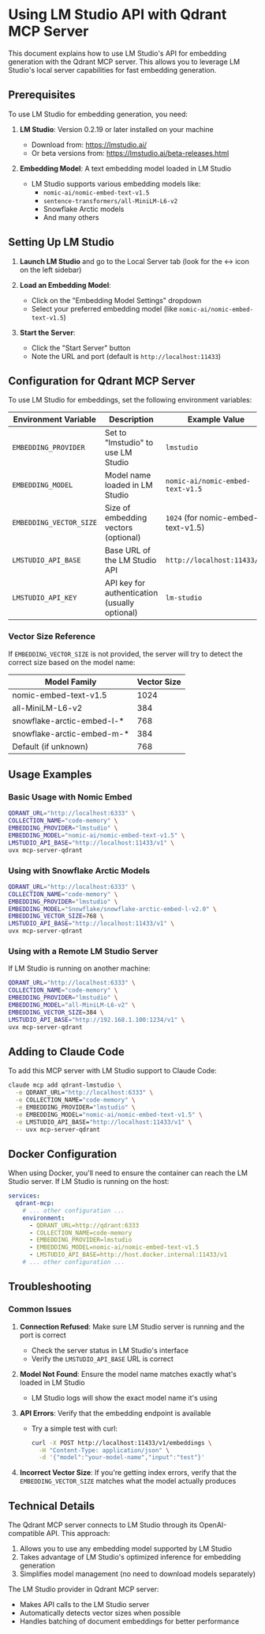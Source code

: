 # Using LM Studio API with Qdrant MCP Server

This document explains how to use LM Studio's API for embedding generation with the Qdrant MCP server. This allows you to leverage LM Studio's local server capabilities for fast embedding generation.

## Prerequisites

To use LM Studio for embedding generation, you need:

1. **LM Studio**: Version 0.2.19 or later installed on your machine
   - Download from: https://lmstudio.ai/
   - Or beta versions from: https://lmstudio.ai/beta-releases.html

2. **Embedding Model**: A text embedding model loaded in LM Studio
   - LM Studio supports various embedding models like:
     - `nomic-ai/nomic-embed-text-v1.5`
     - `sentence-transformers/all-MiniLM-L6-v2`
     - Snowflake Arctic models
     - And many others

## Setting Up LM Studio

1. **Launch LM Studio** and go to the Local Server tab (look for the <-> icon on the left sidebar)

2. **Load an Embedding Model**:
   - Click on the "Embedding Model Settings" dropdown
   - Select your preferred embedding model (like `nomic-ai/nomic-embed-text-v1.5`)

3. **Start the Server**:
   - Click the "Start Server" button
   - Note the URL and port (default is `http://localhost:11433`)

## Configuration for Qdrant MCP Server

To use LM Studio for embeddings, set the following environment variables:

| Environment Variable      | Description                                  | Example Value                              |
|---------------------------|----------------------------------------------|-------------------------------------------|
| `EMBEDDING_PROVIDER`      | Set to "lmstudio" to use LM Studio           | `lmstudio`                                |
| `EMBEDDING_MODEL`         | Model name loaded in LM Studio               | `nomic-ai/nomic-embed-text-v1.5`           |
| `EMBEDDING_VECTOR_SIZE`   | Size of embedding vectors (optional)         | `1024` (for nomic-embed-text-v1.5)         |
| `LMSTUDIO_API_BASE`       | Base URL of the LM Studio API                | `http://localhost:11433/v1`                |
| `LMSTUDIO_API_KEY`        | API key for authentication (usually optional)| `lm-studio`                               |

### Vector Size Reference

If `EMBEDDING_VECTOR_SIZE` is not provided, the server will try to detect the correct size based on the model name:

| Model Family                    | Vector Size |
|---------------------------------|-------------|
| nomic-embed-text-v1.5           | 1024        |
| all-MiniLM-L6-v2                | 384         |
| snowflake-arctic-embed-l-*      | 768         |
| snowflake-arctic-embed-m-*      | 384         |
| Default (if unknown)            | 768         |

## Usage Examples

### Basic Usage with Nomic Embed

```bash
QDRANT_URL="http://localhost:6333" \
COLLECTION_NAME="code-memory" \
EMBEDDING_PROVIDER="lmstudio" \
EMBEDDING_MODEL="nomic-ai/nomic-embed-text-v1.5" \
LMSTUDIO_API_BASE="http://localhost:11433/v1" \
uvx mcp-server-qdrant
```

### Using with Snowflake Arctic Models

```bash
QDRANT_URL="http://localhost:6333" \
COLLECTION_NAME="code-memory" \
EMBEDDING_PROVIDER="lmstudio" \
EMBEDDING_MODEL="Snowflake/snowflake-arctic-embed-l-v2.0" \
EMBEDDING_VECTOR_SIZE=768 \
LMSTUDIO_API_BASE="http://localhost:11433/v1" \
uvx mcp-server-qdrant
```

### Using with a Remote LM Studio Server

If LM Studio is running on another machine:

```bash
QDRANT_URL="http://localhost:6333" \
COLLECTION_NAME="code-memory" \
EMBEDDING_PROVIDER="lmstudio" \
EMBEDDING_MODEL="all-MiniLM-L6-v2" \
EMBEDDING_VECTOR_SIZE=384 \
LMSTUDIO_API_BASE="http://192.168.1.100:1234/v1" \
uvx mcp-server-qdrant
```

## Adding to Claude Code

To add this MCP server with LM Studio support to Claude Code:

```bash
claude mcp add qdrant-lmstudio \
  -e QDRANT_URL="http://localhost:6333" \
  -e COLLECTION_NAME="code-memory" \
  -e EMBEDDING_PROVIDER="lmstudio" \
  -e EMBEDDING_MODEL="nomic-ai/nomic-embed-text-v1.5" \
  -e LMSTUDIO_API_BASE="http://localhost:11433/v1" \
  -- uvx mcp-server-qdrant
```

## Docker Configuration

When using Docker, you'll need to ensure the container can reach the LM Studio server. If LM Studio is running on the host:

```yaml
services:
  qdrant-mcp:
    # ... other configuration ...
    environment:
      - QDRANT_URL=http://qdrant:6333
      - COLLECTION_NAME=code-memory
      - EMBEDDING_PROVIDER=lmstudio
      - EMBEDDING_MODEL=nomic-ai/nomic-embed-text-v1.5
      - LMSTUDIO_API_BASE=http://host.docker.internal:11433/v1
    # ... other configuration ...
```

## Troubleshooting

### Common Issues

1. **Connection Refused**: Make sure LM Studio server is running and the port is correct
   - Check the server status in LM Studio's interface
   - Verify the `LMSTUDIO_API_BASE` URL is correct

2. **Model Not Found**: Ensure the model name matches exactly what's loaded in LM Studio
   - LM Studio logs will show the exact model name it's using

3. **API Errors**: Verify that the embedding endpoint is available
   - Try a simple test with curl:
     ```bash
     curl -X POST http://localhost:11433/v1/embeddings \
       -H "Content-Type: application/json" \
       -d '{"model":"your-model-name","input":"test"}'
     ```

4. **Incorrect Vector Size**: If you're getting index errors, verify that the `EMBEDDING_VECTOR_SIZE` matches what the model actually produces

## Technical Details

The Qdrant MCP server connects to LM Studio through its OpenAI-compatible API. This approach:

1. Allows you to use any embedding model supported by LM Studio
2. Takes advantage of LM Studio's optimized inference for embedding generation
3. Simplifies model management (no need to download models separately)

The LM Studio provider in Qdrant MCP server:
- Makes API calls to the LM Studio server
- Automatically detects vector sizes when possible
- Handles batching of document embeddings for better performance